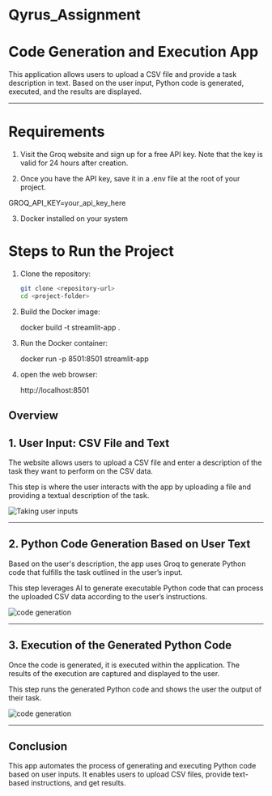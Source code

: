 
# Qyrus_Assignment

# Code Generation and Execution App

This application allows users to upload a CSV file and provide a task description in text. Based on the user input, Python code is generated, executed, and the results are displayed.

---

# Requirements

1. Visit the Groq website and sign up for a free API key. Note that the key is valid for 24 hours after creation.

2. Once you have the API key, save it in a .env file at the root of your project.
  
  GROQ_API_KEY=your_api_key_here

3. Docker installed on your system





# Steps to Run the Project

1. Clone the repository:
   ```bash
   git clone <repository-url>
   cd <project-folder>

2. Build the Docker image:

   docker build -t streamlit-app .

3. Run the Docker container:

   docker run -p 8501:8501 streamlit-app

4. open the web browser:

   http://localhost:8501



   
## Overview

## 1. User Input: CSV File and Text
The website allows users to upload a CSV file and enter a description of the task they want to perform on the CSV data. 

This step is where the user interacts with the app by uploading a file and providing a textual description of the task.

![Taking user inputs](images/input.png)


---

## 2. **Python Code Generation Based on User Text**
Based on the user's description, the app uses Groq to generate Python code that fulfills the task outlined in the user’s input. 

This step leverages AI to generate executable Python code that can process the uploaded CSV data according to the user’s instructions.

![code generation](images/code_generated.png)


---

## 3. **Execution of the Generated Python Code**
Once the code is generated, it is executed within the application. The results of the execution are captured and displayed to the user.

This step runs the generated Python code and shows the user the output of their task.

![code generation](images/output.png)

---

## Conclusion
This app automates the process of generating and executing Python code based on user inputs. It enables users to upload CSV files, provide text-based instructions, and get results.

